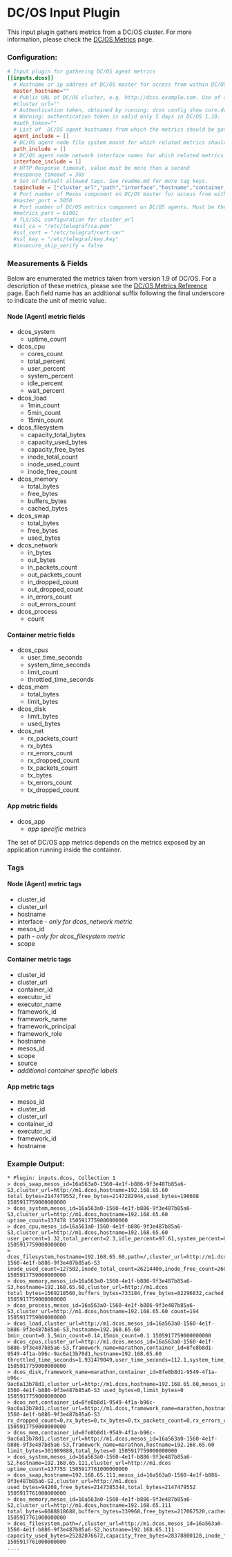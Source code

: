 # DC/OS Input Plugin

This input plugin gathers metrics from a DC/OS cluster.
For more information, please check the [DC/OS Metrics](https://dcos.io/docs/1.9/metrics/) page.

### Configuration:

```toml
# Input plugin for gathering DC/OS agent metrics
[[inputs.dcos]]
  # Hostname or ip address of DC/OS master for access from within DC/OS cluster
  master_hostname=""
  # Public URL of DC/OS cluster, e.g. http://dcos.example.com. Use of access from outside of the DC/OS cluster. master_hostname has higher priority, if set
  #cluster_url=""
  # Authentication token, obtained by running: dcos config show core.dcos_acs_token. Leave empty for no authentication.
  # Warning: authentication token is valid only 5 days in DC/OS 1.10.
  #auth_token=""
  # List of  DC/OS agent hostnames from which the metrics should be gathered. Leave empty for all.
  agent_include = []
  # DC/OS agent node file system mount for which related metrics should be gathered. Leave empty for all.
  path_include = []
  # DC/OS agent node network interface names for which related metrics should be gathered. Leave empty for all.
  interface_include = []
  # HTTP Response timeout, value must be more than a second
  #response_timeout = 30s
  # Set of default allowed tags. See readme.md for more tag keys.
  taginclude = ["cluster_url","path","interface","hostname","container_id","mesos_id","framework_name"]
  # Port number of Mesos component on DC/OS master for access from within DC/OS cluster
  #master_port = 5050
  # Port number of DC/OS metrics component on DC/OS agents. Must be the same on all agents
  #metrics_port = 61001
  # TLS/SSL configuration for cluster_url
  #ssl_ca = "/etc/telegraf/ca.pem"
  #ssl_cert = "/etc/telegraf/cert.cer"
  #ssl_key = "/etc/telegraf/key.key"
  #insecure_skip_verify = false
```

### Measurements & Fields

Below are enumerated the metrics taken from version 1.9 of DC/OS. For a description of these metrics, please see the [DC/OS Metrics Reference](https://dcos.io/docs/1.9/metrics/reference//) page.
Each field name has an additional suffix following the final underscore to indicate the unit of metric value.

#### Node (Agent) metric fields
- dcos_system
  - uptime_count
- dcos_cpu
  - cores_count
  - total_percent
  - user_percent
  - system_percent
  - idle_percent
  - wait_percent
- dcos_load
  - 1min_count
  - 5min_count
  - 15min_count
- dcos_filesystem
  - capacity_total_bytes
  - capacity_used_bytes
  - capacity_free_bytes
  - inode_total_count
  - inode_used_count
  - inode_free_count
- dcos_memory
  - total_bytes
  - free_bytes
  - buffers_bytes
  - cached_bytes
- dcos_swap
  - total_bytes
  - free_bytes
  - used_bytes
- dcos_network
  - in_bytes
  - out_bytes
  - in_packets_count
  - out_packets_count
  - in_dropped_count
  - out_dropped_count
  - in_errors_count
  - out_errors_count
- dcos_process
  - count

#### Container metric fields
- dcos_cpus
  - user_time_seconds
  - system_time_seconds
  - limit_count
  - throttled_time_seconds
- dcos_mem
  - total_bytes
  - limit_bytes
- dcos_disk
  - limit_bytes
  - used_bytes
- dcos_net
  - rx_packets_count
  - rx_bytes
  - rx_errors_count
  - rx_dropped_count
  - tx_packets_count
  - tx_bytes
  - tx_errors_count
  - tx_dropped_count

#### App metric fields
- dcos_app
  - _app specific metrics_

The set of DC/OS app metrics depends on the metrics exposed by an application running inside the container.

### Tags
#### Node (Agent) metric tags
* cluster_id
* cluster_url
* hostname
* interface - _only for dcos_network metric_
* mesos_id
* path - _only for dcos_filesystem metric_
* scope

#### Container metric tags
* cluster_id
* cluster_url
* container_id
* executor_id
* executor_name
* framework_id
* framework_name
* framework_principal
* framework_role
* hostname
* mesos_id
* scope
* source
* _additional container specific labels_

#### App metric tags
* mesos_id
* cluster_id
* cluster_url
* container_id
* executor_id
* framework_id
* hostname

### Example Output:
```
* Plugin: inputs.dcos, Collection 1
> dcos_swap,mesos_id=16a563a0-1560-4e1f-b886-9f3e487b85a6-S3,cluster_url=http://m1.dcos,hostname=192.168.65.60 total_bytes=2147479552,free_bytes=2147282944,used_bytes=196608 1505917759000000000
> dcos_system,mesos_id=16a563a0-1560-4e1f-b886-9f3e487b85a6-S3,cluster_url=http://m1.dcos,hostname=192.168.65.60 uptime_count=137478 1505917759000000000
> dcos_cpu,mesos_id=16a563a0-1560-4e1f-b886-9f3e487b85a6-S3,cluster_url=http://m1.dcos,hostname=192.168.65.60 user_percent=1.32,total_percent=2.3,idle_percent=97.61,system_percent=0.98,cores_count=2,wait_percent=0 1505917759000000000
> dcos_filesystem,hostname=192.168.65.60,path=/,cluster_url=http://m1.dcos,mesos_id=16a563a0-1560-4e1f-b886-9f3e487b85a6-S3 inode_used_count=127502,inode_total_count=26214400,inode_free_count=26086898,capacity_total_bytes=53660876800,capacity_free_bytes=50554769408,capacity_used_bytes=3106107392 1505917759000000000
> dcos_memory,mesos_id=16a563a0-1560-4e1f-b886-9f3e487b85a6-S3,hostname=192.168.65.60,cluster_url=http://m1.dcos total_bytes=1569218560,buffers_bytes=733184,free_bytes=82296832,cached_bytes=835018752 1505917759000000000
> dcos_process,mesos_id=16a563a0-1560-4e1f-b886-9f3e487b85a6-S3,cluster_url=http://m1.dcos,hostname=192.168.65.60 count=194 1505917759000000000
> dcos_load,cluster_url=http://m1.dcos,mesos_id=16a563a0-1560-4e1f-b886-9f3e487b85a6-S3,hostname=192.168.65.60 1min_count=0.1,5min_count=0.14,15min_count=0.1 1505917759000000000
> dcos_cpus,cluster_url=http://m1.dcos,mesos_id=16a563a0-1560-4e1f-b886-9f3e487b85a6-S3,framework_name=marathon,container_id=8fe8b8d1-9549-4f1a-b96c-9ac6a13b78d1,hostname=192.168.65.60 throttled_time_seconds=1.931479049,user_time_seconds=112.1,system_time_seconds=324.08,limit_count=2.1 1505917759000000000
> dcos_disk,framework_name=marathon,container_id=8fe8b8d1-9549-4f1a-b96c-9ac6a13b78d1,cluster_url=http://m1.dcos,hostname=192.168.65.60,mesos_id=16a563a0-1560-4e1f-b886-9f3e487b85a6-S3 used_bytes=0,limit_bytes=0 1505917759000000000
> dcos_net,container_id=8fe8b8d1-9549-4f1a-b96c-9ac6a13b78d1,cluster_url=http://m1.dcos,framework_name=marathon,hostname=192.168.65.60,mesos_id=16a563a0-1560-4e1f-b886-9f3e487b85a6-S3 rx_dropped_count=0,rx_bytes=0,tx_bytes=0,tx_packets_count=0,rx_errors_count=0,tx_dropped_count=0,rx_packets_count=0,tx_errors_count=0 1505917759000000000
> dcos_mem,container_id=8fe8b8d1-9549-4f1a-b96c-9ac6a13b78d1,cluster_url=http://m1.dcos,mesos_id=16a563a0-1560-4e1f-b886-9f3e487b85a6-S3,framework_name=marathon,hostname=192.168.65.60 limit_bytes=301989888,total_bytes=0 1505917759000000000
> dcos_system,mesos_id=16a563a0-1560-4e1f-b886-9f3e487b85a6-S2,hostname=192.168.65.111,cluster_url=http://m1.dcos uptime_count=137755 1505917761000000000
> dcos_swap,hostname=192.168.65.111,mesos_id=16a563a0-1560-4e1f-b886-9f3e487b85a6-S2,cluster_url=http://m1.dcos used_bytes=94208,free_bytes=2147385344,total_bytes=2147479552 1505917761000000000
> dcos_memory,mesos_id=16a563a0-1560-4e1f-b886-9f3e487b85a6-S2,cluster_url=http://m1.dcos,hostname=192.168.65.111 total_bytes=6088818688,buffers_bytes=339968,free_bytes=217067520,cached_bytes=3629289472 1505917761000000000
> dcos_filesystem,path=/,cluster_url=http://m1.dcos,mesos_id=16a563a0-1560-4e1f-b886-9f3e487b85a6-S2,hostname=192.168.65.111 capacity_used_bytes=25282076672,capacity_free_bytes=28378800128,inode_free_count=26033073,inode_used_count=181327,inode_total_count=26214400,capacity_total_bytes=53660876800 1505917761000000000
....
```

